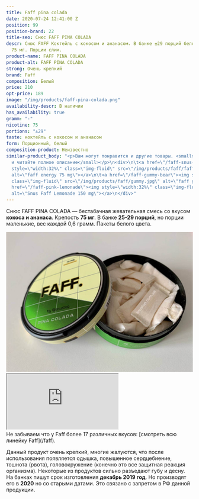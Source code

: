 ```yaml
---
title: Faff pina colada
date: 2020-07-24 12:41:00 Z
position: 99
position-brand: 22
title-seo: Снюс FAFF PINA COLADA
descr: Снюс FAFF Коктейль с кокосом и ананасом. В банке ±29 порций белого цвета, крепость
  75 мг. Порции слим.
product-name: FAFF PINA COLADA
product-alt: FAFF PINA COLADA
strong: Очень крепкий
brand: Faff
composition: Белый
price: 210
opt-price: 189
image: "/img/products/faff-pina-colada.png"
availability-descr: В наличии
has_availability: true
gramm: "-"
nicotine: 75
portions: "±29"
taste: коктейль с кокосом и ананасом
form: Порционный, белый
composition-product: Неизвестно
similar-product_body: "<p>Вам могут понравится и другие товары. <small>Жмите на картинки
  и читайте полное описание</small></p>\n<div>\n\t<a href=\"/faff-snus-energy\"><img
  style=\"width:32%\" class=\"img-fluid\" src=\"/img/products/faff/faff-redbull.jpg\"
  alt=\"faff energy 75 mg\"></a>\n\t<a href=\"/faff-gummy-bear\"><img style=\"width:32%\"
  class=\"img-fluid\" src=\"/img/products/faff/gummy.jpg\" alt=\"faff gummy 150 mg\"></a>\n\t<a
  href=\"/faff-pink-lemonade\"><img style=\"width:32%\" class=\"img-fluid\" src=\"/img/products/faff/faff-lemonade.jpg\"
  alt=\"Snus Faff Lemonade 150 mg\"></a>\n</div>"
---
```


Снюс FAFF PINA COLADA  — бестабачная жевательная смесь со вкусом <b>кокоса и ананаса</b>. Крепость <b>75 мг</b>. В банке <b>25-29 порций</b>, но порции маленькие, вес каждой 0,6 грамм. Пакеты белого цвета.
<div class="mb-3">
<img class="img-fluid" src="/img/products/faff/open/pina-colada.jpg" alt="Снюс FAFF PINA COLADA 75 mg">
</div>
<div class="embed-responsive embed-responsive-16by9 mb-3">
  <iframe class="embed-responsive-item" src="https://www.youtube.com/embed/NTXkb_qVFpU" allowfullscreen></iframe>
</div>
Не забываем что у Faff более 17 различных вкусов: [смотреть всю линейку Faff](/faff).

Данный продукт очень крепкий, многие жалуются, что после использования появляется одышка, повышенное сердцебиение, тошнота (рвота), головокружение (конечно это все защитная реакция организма). Некоторые из продуктов сильно разъедают губу и десну.
На банках пишут срок изготовления **декабрь 2019 год**. Но производят его в **2020** но со старыми датами. Это связано с запретом в РФ данной продукции.